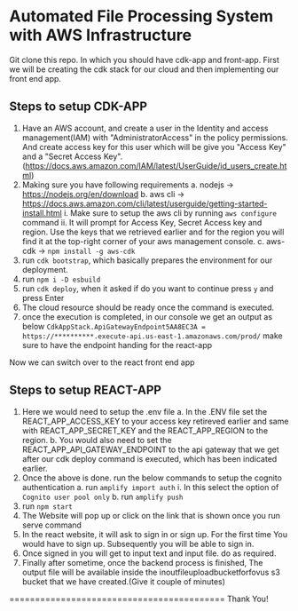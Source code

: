 # Automated File Processing System with AWS Infrastructure

Git clone this repo. In which you should have cdk-app and front-app. First we will be creating the cdk stack for our cloud
and then implementing our front end app.

## Steps to setup CDK-APP
1. Have an AWS account, and create a user in the Identity and access management(IAM) with "AdministratorAccess" in the policy permissions. And create access key for this user which will be give you "Access Key" and a "Secret Access Key". (https://docs.aws.amazon.com/IAM/latest/UserGuide/id_users_create.html)
2. Making sure you have following requirements
 a. nodejs -> https://nodejs.org/en/download
 b. aws cli -> https://docs.aws.amazon.com/cli/latest/userguide/getting-started-install.html
   i. Make sure to setup the aws cli by running `aws configure` command 
   ii. It will prompt for Access Key, Secret Access key and region. Use the keys that we retrieved earlier and for the region you will find it at the top-right corner of your aws management console.
 c. aws-cdk -> `npm install -g aws-cdk`
3. run `cdk bootstrap`, which basically prepares the environment for our deployment.
4. run `npm i -D esbuild`
5. run `cdk deploy`, when it asked if do you want to continue press `y` and press Enter
6. The cloud resource should be ready once the command is executed.
7. once the execution is completed, in our console we get an output as below
`CdkAppStack.ApiGatewayEndpoint5AA8EC3A = https://**********.execute-api.us-east-1.amazonaws.com/prod/`
make sure to have the endpoint handing for the react-app


Now we can switch over to the react front end app


## Steps to setup REACT-APP
1. Here we would need to setup the .env file
 a. In the .ENV file set the REACT_APP_ACCESS_KEY to your access key retireved earlier and same with REACT_APP_SECRET_KEY and the REACT_APP_REGION to the region.
 b. You would also need to set the REACT_APP_API_GATEWAY_ENDPOINT to the api gateway that we get after our cdk deploy command is executed, which has been indicated earlier.
2. Once the above is done. run the below commands to setup the cognito authentication
 a. run `amplify import auth`
  i. In this select the option of `Cognito user pool only`
 b. run `amplify push`
3. run `npm start`
4. The Website will pop up or click on the link that is shown once you run serve command
5. In the react website, it will ask to sign in or sign up. For the first time You would have to sign up. Subsequently you will be able to sign in.
6. Once signed in you will get to input text and input file. do as required.
7. Finally after sometime, once the backend process is finished, The output file will be available inside the inoutfileuploadbucketforfovus s3 bucket that we have created.(Give it couple of minutes)

==========================================
Thank You! 
